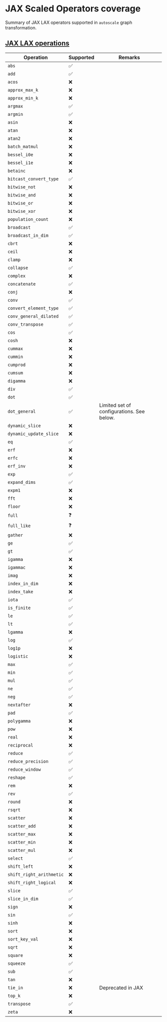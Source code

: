 # JAX Scaled Operators coverage

Summary of JAX LAX operators supported in `autoscale` graph transformation.

## [JAX LAX operations](https://jax.readthedocs.io/en/latest/jax.lax.html)

| Operation              | Supported          | Remarks |
| ---------------------- | ------------------ |-------- |
| `abs`                  | :white_check_mark: |         |
| `add`                  | :white_check_mark: |         |
| `acos`                 | :x:                |         |
| `approx_max_k`         | :x:                |         |
| `approx_min_k`         | :x:                |         |
| `argmax`               | :white_check_mark: |         |
| `argmin`               | :white_check_mark: |         |
| `asin`                 | :x:                |         |
| `atan`                 | :x:                |         |
| `atan2`                | :x:                |         |
| `batch_matmul`         | :x:                |         |
| `bessel_i0e`           | :x:                |         |
| `bessel_i1e`           | :x:                |         |
| `betainc`              | :x:                |         |
| `bitcast_convert_type` | :white_check_mark: |         |
| `bitwise_not`          | :x:                |         |
| `bitwise_and`          | :x:                |         |
| `bitwise_or`           | :x:                |         |
| `bitwise_xor`          | :x:                |         |
| `population_count`     | :x:                |         |
| `broadcast`            | :white_check_mark: |         |
| `broadcast_in_dim`     | :white_check_mark: |         |
| `cbrt`                 | :x:                |         |
| `ceil`                 | :x:                |         |
| `clamp`                | :x:                |         |
| `collapse`             | :white_check_mark: |         |
| `complex`              | :x:                |         |
| `concatenate`          | :white_check_mark: |         |
| `conj`                 | :x:                |         |
| `conv`                 | :white_check_mark: |         |
| `convert_element_type` | :white_check_mark: |         |
| `conv_general_dilated` | :white_check_mark: |         |
| `conv_transpose`       | :white_check_mark: |         |
| `cos`                  | :white_check_mark: |         |
| `cosh`                 | :x:                |         |
| `cummax`               | :x:                |         |
| `cummin`               | :x:                |         |
| `cumprod`              | :x:                |         |
| `cumsum`               | :x:                |         |
| `digamma`              | :x:                |         |
| `div`                  | :white_check_mark: |         |
| `dot`                  | :white_check_mark: |         |
| `dot_general`          | :white_check_mark: | Limited set of configurations. See below. |
| `dynamic_slice`        | :x:                |         |
| `dynamic_update_slice` | :x:                |         |
| `eq`                   | :white_check_mark: |         |
| `erf`                  | :x:                |         |
| `erfc`                 | :x:                |         |
| `erf_inv`              | :x:                |         |
| `exp`                  | :white_check_mark: |         |
| `expand_dims`          | :white_check_mark: |         |
| `expm1`                | :x:                |         |
| `fft`                  | :x:                |         |
| `floor`                | :x:                |         |
| `full`                 | :question:         |         |
| `full_like`            | :question:         |         |
| `gather`               | :x:                |         |
| `ge`                   | :white_check_mark: |         |
| `gt`                   | :white_check_mark: |         |
| `igamma`               | :x:                |         |
| `igammac`              | :x:                |         |
| `imag`                 | :x:                |         |
| `index_in_dim`         | :x:                |         |
| `index_take`           | :x:                |         |
| `iota`                 | :white_check_mark: |         |
| `is_finite`            | :white_check_mark: |         |
| `le`                   | :white_check_mark: |         |
| `lt`                   | :white_check_mark: |         |
| `lgamma`               | :x:                |         |
| `log`                  | :white_check_mark: |         |
| `log1p`                | :x:                |         |
| `logistic`             | :x:                |         |
| `max`                  | :white_check_mark: |         |
| `min`                  | :white_check_mark: |         |
| `mul`                  | :white_check_mark: |         |
| `ne`                   | :white_check_mark: |         |
| `neg`                  | :white_check_mark: |         |
| `nextafter`            | :x:                |         |
| `pad`                  | :white_check_mark: |         |
| `polygamma`            | :x:                |         |
| `pow`                  | :x:                |         |
| `real`                 | :x:                |         |
| `reciprocal`           | :x:                |         |
| `reduce`               | :white_check_mark: |         |
| `reduce_precision`     | :white_check_mark: |         |
| `reduce_window`        | :white_check_mark: |         |
| `reshape`              | :white_check_mark: |         |
| `rem`                  | :x:                |         |
| `rev`                  | :white_check_mark: |         |
| `round`                | :x:                |         |
| `rsqrt`                | :x:                |         |
| `scatter`              | :x:                |         |
| `scatter_add`          | :x:                |         |
| `scatter_max`          | :x:                |         |
| `scatter_min`          | :x:                |         |
| `scatter_mul`          | :x:                |         |
| `select`               | :white_check_mark: |         |
| `shift_left`           | :x:                |         |
| `shift_right_arithmetic`| :x:               |         |
| `shift_right_logical`  | :x:                |         |
| `slice`                | :white_check_mark: |         |
| `slice_in_dim`         | :white_check_mark: |         |
| `sign`                 | :x:                |         |
| `sin`                  | :white_check_mark: |         |
| `sinh`                 | :x:                |         |
| `sort`                 | :x:                |         |
| `sort_key_val`         | :x:                |         |
| `sqrt`                 | :x:                |         |
| `square`               | :x:                |         |
| `squeeze`              | :white_check_mark: |         |
| `sub`                  | :white_check_mark: |         |
| `tan`                  | :x:                |         |
| `tie_in`               | :x:                | Deprecated in JAX        |
| `top_k`                | :x:                |         |
| `transpose`            | :white_check_mark: |         |
| `zeta`                 | :x:                |         |
